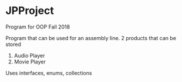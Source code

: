 # JPProject










Program for OOP Fall 2018

Program that can be used for an assembly line. 
2 products that can be stored
  1. Audio Player
  2. Movie Player
  
 Uses interfaces, enums, collections
 
 
